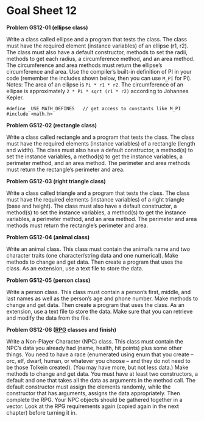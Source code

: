 # Goal Sheet 12

**Problem GS12-01 (ellipse class)**

Write a class called ellipse and a program that tests the class.  The class must have the required element (instance variables) of an ellipse (r1, r2).  The class must also have a default constructor, methods to set the radii, methods to get each radius, a circumference method, and an area method.  The circumference and area methods must return the ellipse’s circumference and area.  Use the compiler’s built-in definition of PI in your code (remember the includes shown below, then you can use `M_PI` for Pi).  Notes: The area of an ellipse is `Pi * r1 * r2`.  The circumference of an ellipse is approximately `2 * Pi * sqrt (r1 * r2)` according to Johannes Kepler.
```
#define _USE_MATH_DEFINES	// get access to constants like M_PI
#include <math.h>
```

**Problem GS12-02 (rectangle class)**

Write a class called rectangle and a program that tests the class.  The class must have the required elements (instance variables) of a rectangle (length and width).  The class must also have a default constructor, a method(s) to set the instance variables, a method(s) to get the instance variables, a perimeter method, and an area method.  The perimeter and area methods must return the rectangle’s perimeter and area.

**Problem GS12-03 (right triangle class)**

Write a class called triangle and a program that tests the class.  The class must have the required elements (instance variables) of a right triangle (base and height).  The class must also have a default constructor, a method(s) to set the instance variables, a method(s) to get the instance variables, a perimeter method, and an area method.  The perimeter and area methods must return the rectangle’s perimeter and area.

**Problem GS12-04 (animal class)**

Write an animal class.  This class must contain the animal’s name and two character traits (one character/string data and one numerical).  Make methods to change and get data.  Then create a program that uses the class.  As an extension, use a text file to store the data.

**Problem GS12-05 (person class)**

Write a person class.  This class must contain a person’s first, middle, and last names as well as the person’s age and phone number.  Make methods to change and get data.  Then create a program that uses the class.  As an extension, use a text file to store the data.  Make sure that you can retrieve and modify the data from the file.

**Problem GS12-06 ([RPG](https://github.com/MichaelTMiyoshi/CPPwithMiyoshi/blob/master/Problems/RPG_Requirements.md) classes and finish)**

Write a Non-Player Character (NPC) class.  This class must contain the NPC’s data you already had (name, health, hit points) plus some other things.  You need to have a race (enumerated using enum that you create – orc, elf, dwarf, human, or whatever you choose – and they do not need to be those Tolkein created).  (You may have more, but not less data.)  Make methods to change and get data.  You must have at least two constructors, a default and one that takes all the data as arguments in the method call.  The default constructor must assign the elements randomly, while the constructor that has arguments, assigns the data appropriately.  Then complete the RPG.  Your NPC objects should be gathered together in a vector.  Look at the RPG requirements again (copied again in the next chapter) before turning it in.
